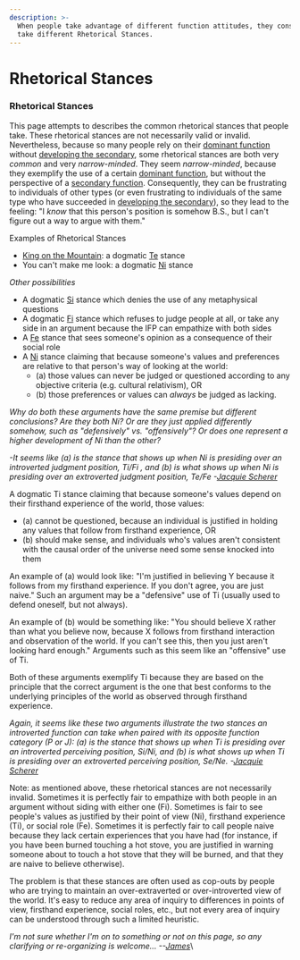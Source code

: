 ```yaml
---
description: >-
  When people take advantage of different function attitudes, they consequently
  take different Rhetorical Stances.
---
```


# Rhetorical Stances

### Rhetorical Stances

This page attempts to describes the common rhetorical stances that people take. These rhetorical stances are not necessarily valid or invalid. Nevertheless, because so many people rely on their [dominant function](../../fundamentals/function-attitude/cognitive-stack/dominant-function.md) without [developing the secondary](../../fundamentals/function-attitude/cognitive-stack/secondary-function/developing-the-secondary.md), some rhetorical stances are both very _common_ and very _narrow-minded_. They seem _narrow-minded_, because they exemplify the use of a certain [dominant function](../../fundamentals/function-attitude/cognitive-stack/dominant-function.md), but without the perspective of a [secondary function](../../fundamentals/function-attitude/cognitive-stack/secondary-function/). Consequently, they can be frustrating to individuals of other types (or even frustrating to individuals of the same type who have succeeded in [developing the secondary](../../fundamentals/function-attitude/cognitive-stack/secondary-function/developing-the-secondary.md)), so they lead to the feeling: "I _know_ that this person's position is somehow B.S., but I can't figure out a way to argue with them."

Examples of Rhetorical Stances

* [King on the Mountain](../king-on-the-mountain.md): a dogmatic [Te](../../fundamentals/function-attitude/judgement/thinking/extraverted-thinking-te/) stance
* You can't make me look: a dogmatic [Ni](../../fundamentals/function-attitude/perception/intuition/introverted-intuition-ni.md) stance

_Other possibilities_

* A dogmatic [Si](../../fundamentals/function-attitude/perception/sensation/introverted-sensation-si.md) stance which denies the use of any metaphysical questions&#x20;
* A dogmatic [Fi](../../fundamentals/function-attitude/judgement/feeling/introverted-feeling-fi.md) stance which refuses to judge people at all, or take any side in an argument because the IFP can empathize with both sides&#x20;
* A [Fe](../../fundamentals/function-attitude/judgement/feeling/extraverted-feeling-fe.md) stance that sees someone's opinion as a consequence of their social role
* &#x20;A [Ni](../../fundamentals/function-attitude/perception/intuition/introverted-intuition-ni.md) stance claiming that because someone's values and preferences are relative to that person's way of looking at the world:
  * (a) those values can never be judged or questioned according to any objective criteria (e.g. cultural relativism), OR
  * (b) those preferences or values can _always_ be judged as lacking.

_Why do both these arguments have the same premise but different conclusions? Are they both Ni? Or are they just applied differently somehow, such as "defensively" vs. "offensively"? Or does one represent a higher development of Ni than the other?_

_-It seems like (a) is the stance that shows up when Ni is presiding over an introverted judgment position, Ti/Fi , and (b) is what shows up when Ni is presiding over an extroverted judgment position, Te/Fe -_[_Jacquie Scherer_](https://web.archive.org/web/20071014043617/http://greenlightwiki.com/lenore-exegesis/Jacquie_Scherer)

A dogmatic Ti stance claiming that because someone's values depend on their firsthand experience of the world, those values:

* (a) cannot be questioned, because an individual is justified in holding any values that follow from firsthand experience, OR
* (b) should make sense, and individuals who's values aren't consistent with the causal order of the universe need some sense knocked into them

An example of (a) would look like: "I'm justified in believing Y because it follows from my firsthand experience. If you don't agree, you are just naive." Such an argument may be a "defensive" use of Ti (usually used to defend oneself, but not always).

An example of (b) would be something like: "You should believe X rather than what you believe now, because X follows from firsthand interaction and observation of the world. If you can't see this, then you just aren't looking hard enough." Arguments such as this seem like an "offensive" use of Ti.

Both of these arguments exemplify Ti because they are based on the principle that the correct argument is the one that best conforms to the underlying principles of the world as observed through firsthand experience.

_Again, it seems like these two arguments illustrate the two stances an introverted function can take when paired with its opposite function category (P or J): (a) is the stance that shows up when Ti is presiding over an introverted perceiving position, Si/Ni, and (b) is what shows up when Ti is presiding over an extroverted perceiving position, Se/Ne. -_[_Jacquie Scherer_](https://web.archive.org/web/20071014043617/http://greenlightwiki.com/lenore-exegesis/Jacquie_Scherer)

Note: as mentioned above, these rhetorical stances are not necessarily invalid. Sometimes it is perfectly fair to empathize with both people in an argument without siding with either one (Fi). Sometimes is fair to see people's values as justified by their point of view (Ni), firsthand experience (Ti), or social role (Fe). Sometimes it is perfectly fair to call people naive because they lack certain experiences that you have had (for instance, if you have been burned touching a hot stove, you are justified in warning someone about to touch a hot stove that they will be burned, and that they are naive to believe otherwise).

The problem is that these stances are often used as cop-outs by people who are trying to maintain an over-extraverted or over-introverted view of the world. It's easy to reduce any area of inquiry to differences in points of view, firsthand experience, social roles, etc., but not every area of inquiry can be understood through such a limited heuristic.

_I'm not sure whether I'm on to something or not on this page, so any clarifying or re-organizing is welcome... --_[_James_](https://web.archive.org/web/20071014043617/http://greenlightwiki.com/lenore-exegesis/James)\
